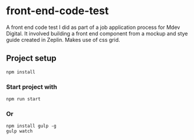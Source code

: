 # front-end-code-test

A front end  code test I did as part of a job application process for Mdev Digital. It involved building a front end component from a mockup and stye guide created in Zeplin. Makes use of css grid.

## Project setup
```
npm install
```
### Start project with
```
npm run start
```

### Or
```
npm install gulp -g
gulp watch
```










